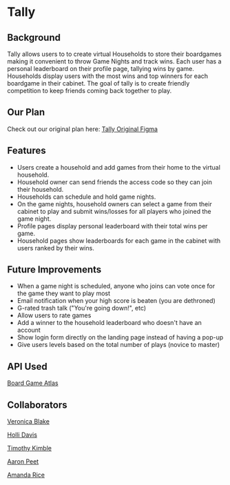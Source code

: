 # Tally

## Background
Tally allows users to to create virtual Households to store their boardgames making it convenient to throw Game Nights and track wins. Each user has a personal leaderboard on their profile page, tallying wins by game. Households display users with the most wins and top winners for each boardgame in their cabinet. The goal of tally is to create friendly competition to keep friends coming back together to play.

## Our Plan 
Check out our original plan here: [Tally Original Figma](https://www.figma.com/proto/ay4v2yVcz31CLEQNV1ZCke/Tally?node-id=3%3A125&scaling=min-zoom&page-id=3%3A125&starting-point-node-id=6%3A139&show-proto-sidebar=1)

## Features
- Users create a household and add games from their home to the virtual household.
- Household owner can send friends the access code so they can join their household.
- Households can schedule and hold game nights.
- On the game nights, household owners can select a game from their cabinet to play and submit wins/losses for all players who joined the game night.
- Profile pages display personal leaderboard with their total wins per game.
- Household pages show leaderboards for each game in the cabinet with users ranked by their wins.

## Future Improvements
- When a game night is scheduled, anyone who joins can vote once for the game they want to play most
- Email notification when your high score is beaten (you are dethroned)
- G-rated trash talk ("You're going down!", etc)
- Allow users to rate games
- Add a winner to the household leaderboard who doesn't have an account
- Show login form directly on the landing page instead of having a pop-up
- Give users levels based on the total number of plays (novice to master)

## API Used
[Board Game Atlas](https://www.boardgameatlas.com/api/docs)

## Collaborators
[Veronica Blake](https://github.com/VeronicaBlake)

[Holli Davis](https://github.com/HolliDavis)

[Timothy Kimble](https://github.com/TimothyKimble)

[Aaron Peet](https://github.com/aaronpeet)

[Amanda Rice](https://github.com/amanda-rice)
